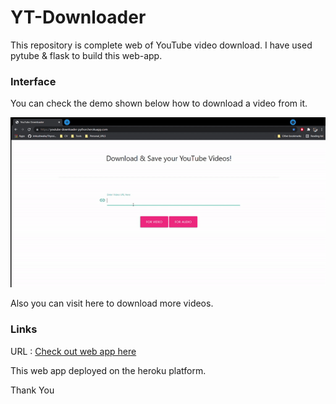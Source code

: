 # YT-Downloader

This repository is complete web of YouTube video download. I have used pytube & flask to build this web-app. 

### Interface 
You can check the demo shown below how to download a video from it.


![gif](https://github.com/senhorinfinito/YT-Downloader/blob/main/sample_video/sample_gif.gif)

Also you can visit here to download more videos.

### Links 
URL : [Check out web app here](https://youtube-downloader-python.herokuapp.com/)

This web app deployed on the heroku platform. 

Thank You 
